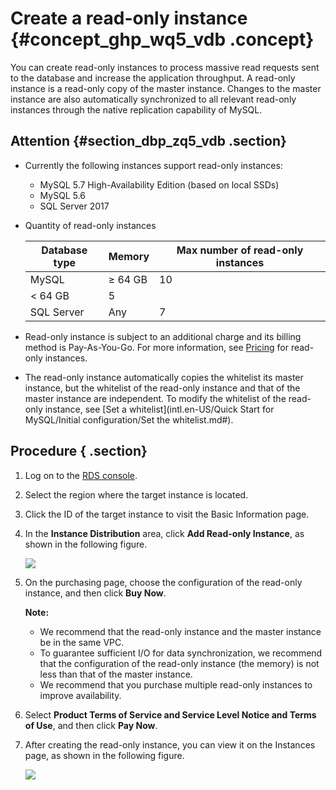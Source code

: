 # Create a read-only instance {#concept_ghp_wq5_vdb .concept}

You can create read-only instances to process massive read requests sent to the database and increase the application throughput. A read-only instance is a read-only copy of the master instance. Changes to the master instance are also automatically synchronized to all relevant read-only instances through the native replication capability of MySQL.

## Attention {#section_dbp_zq5_vdb .section}

-   Currently the following instances support read-only instances:
    -   MySQL 5.7 High-Availability Edition \(based on local SSDs\)
    -   MySQL 5.6
    -   SQL Server 2017
-   Quantity of read-only instances

    |Database type|Memory|Max number of read-only instances|
    |-------------|------|---------------------------------|
    |MySQL|≥ 64 GB|10|
    |< 64 GB|5|
    |SQL Server|Any|7|

-   Read-only instance is subject to an additional charge and its billing method is Pay-As-You-Go. For more information, see [Pricing](https://www.alibabacloud.com/en/product/apsaradb-for-rds?spm=a3c0i.o26117en.a3.1.FZgSTK#pricing) for read-only instances.
-   The read-only instance automatically copies the whitelist its master instance, but the whitelist of the read-only instance and that of the master instance are independent. To modify the whitelist of the read-only instance, see [Set a whitelist](intl.en-US/Quick Start for MySQL/Initial configuration/Set the whitelist.md#).

## Procedure { .section}

1.  Log on to the [RDS console](https://rds.console.aliyun.com/).
2.  Select the region where the target instance is located.
3.  Click the ID of the target instance to visit the Basic Information page.
4.  In the **Instance Distribution** area, click **Add Read-only Instance**, as shown in the following figure.

    ![](http://static-aliyun-doc.oss-cn-hangzhou.aliyuncs.com/assets/img/7827/15575426606172_en-US.png)

5.  On the purchasing page, choose the configuration of the read-only instance, and then click **Buy Now**.

    **Note:** 

    -   We recommend that the read-only instance and the master instance be in the same VPC.
    -   To guarantee sufficient I/O for data synchronization, we recommend that the configuration of the read-only instance \(the memory\) is not less than that of the master instance.
    -   We recommend that you purchase multiple read-only instances to improve availability.
6.  Select **Product Terms of Service and Service Level Notice and Terms of Use**, and then click **Pay Now**.
7.  After creating the read-only instance, you can view it on the Instances page, as shown in the following figure.

    ![](http://static-aliyun-doc.oss-cn-hangzhou.aliyuncs.com/assets/img/7827/15575426602617_en-US.png)


